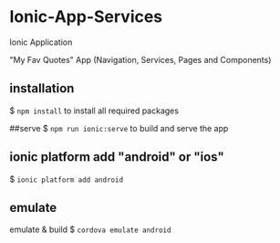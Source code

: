 # Ionic-App-Services
Ionic Application

"My Fav Quotes" App (Navigation, Services, Pages and Components)


## installation

$ `npm install` to install all required packages

##serve
$ `npm run ionic:serve` to build and serve the app

##  ionic platform add "android" or "ios"
$ `ionic platform add android`

## emulate
emulate & build $ `cordova emulate android`




 

